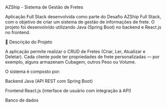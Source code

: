 AZShip - Sistema de Gestão de Fretes

Aplicação Full Stack desenvolvida como parte do Desafio AZShip Full Stack, com o objetivo de criar um sistema de gestão de informações de frete.
O projeto foi desenvolvido utilizando Java (Spring Boot) no backend e React.js no frontend.

🧩 Descrição do Projeto

A aplicação permite realizar o CRUD de Fretes (Criar, Ler, Atualizar e Deletar).
Cada cliente pode ter propriedades de frete personalizadas — por exemplo, alguns armazenam Cubagem, outros Peso ou Volume.

O sistema é composto por:

Backend Java (API REST com Spring Boot)

Frontend React.js (interface de usuário com integração à API)

Banco de dados
